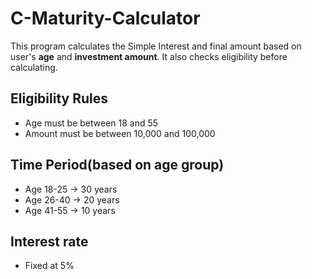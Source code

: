 # C-Maturity-Calculator
This program calculates the Simple Interest and final amount based on user's **age** and **investment amount**.
It also checks eligibility before calculating.

## Eligibility Rules
- Age must be between 18 and 55
- Amount must be between 10,000 and 100,000

## Time Period(based on age group)
- Age 18-25 -> 30 years
- Age 26-40 -> 20 years
- Age 41-55 -> 10 years

## Interest rate
- Fixed at 5%

